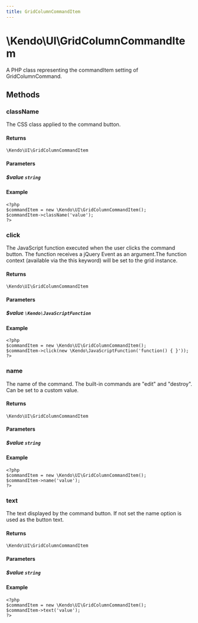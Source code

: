 ```yaml
---
title: GridColumnCommandItem
---
```


# \Kendo\UI\GridColumnCommandItem

A PHP class representing the commandItem setting of GridColumnCommand.


## Methods

### className
The CSS class applied to the command button.

#### Returns
`\Kendo\UI\GridColumnCommandItem`

#### Parameters

##### $value `string`



#### Example 
    <?php
    $commandItem = new \Kendo\UI\GridColumnCommandItem();
    $commandItem->className('value');
    ?>

### click
The JavaScript function executed when the user clicks the command button. The function receives a jQuery Event as an argument.The function context (available via the this keyword) will be set to the grid instance.

#### Returns
`\Kendo\UI\GridColumnCommandItem`

#### Parameters

##### $value `\Kendo\JavaScriptFunction`



#### Example 
    <?php
    $commandItem = new \Kendo\UI\GridColumnCommandItem();
    $commandItem->click(new \Kendo\JavaScriptFunction('function() { }'));
    ?>

### name
The name of the command. The built-in commands are "edit" and "destroy". Can be set to a custom value.

#### Returns
`\Kendo\UI\GridColumnCommandItem`

#### Parameters

##### $value `string`



#### Example 
    <?php
    $commandItem = new \Kendo\UI\GridColumnCommandItem();
    $commandItem->name('value');
    ?>

### text
The text displayed by the command button. If not set the name option is used as the button text.

#### Returns
`\Kendo\UI\GridColumnCommandItem`

#### Parameters

##### $value `string`



#### Example 
    <?php
    $commandItem = new \Kendo\UI\GridColumnCommandItem();
    $commandItem->text('value');
    ?>

